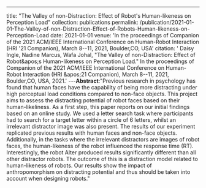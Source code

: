 ---
title: "The Valley of non-Distraction: Effect of Robot&apos;s Human-likeness on Perception Load"
collection: publications
permalink: /publication/2021-01-01-The-Valley-of-non-Distraction-Effect-of-Robots-Human-likeness-on-Perception-Load
date: 2021-01-01
venue: 'In the proceedings of Companion of the 2021 ACM/IEEE International Conference on Human-Robot Interaction (HRI &apos;21 Companion), March 8--11, 2021, Boulder,CO, USA'
citation: ' Daisy Ingle,  Nadine Marcus,  Wafa Johal, &quot;The Valley of non-Distraction: Effect of Robot&amp;apos;s Human-likeness on Perception Load.&quot; In the proceedings of Companion of the 2021 ACM/IEEE International Conference on Human-Robot Interaction (HRI &amp;apos;21 Companion), March 8--11, 2021, Boulder,CO, USA, 2021.'
---**Abstract**:"Previous research in psychology has found that human faces have the capability of being more distracting under high perceptual load conditions compared to non-face objects. This project aims to assess the distracting potential of robot faces based on their human-likeliness. As a first step, this paper reports on our initial findings based on an online study. We used a letter search task where participants had to search for a target letter within a circle of 6 letters, whilst an irrelevant distractor image was also present. The results of our experiment replicated previous results with human faces and non-face objects. Additionally, in the tasks where the irrelevant distractors are images of robot faces, the human-likeness of the robot influenced the response time (RT). Interestingly, the robot Alter produced results significantly different than all other distractor robots. The outcome of this is a distraction model related to human-likeness of robots. Our results show the impact of anthropomorphism on distracting potential and thus should be taken into account when designing robots."